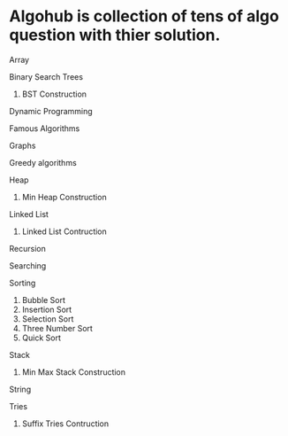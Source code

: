 # Algohub is collection of tens of algo question with thier solution. 

Array

Binary Search Trees
1. BST Construction

Dynamic Programming

Famous Algorithms

Graphs

Greedy algorithms

Heap
1. Min Heap Construction

Linked List
1. Linked List Contruction

Recursion

Searching

Sorting
1. Bubble Sort
2. Insertion Sort
3. Selection Sort
4. Three Number Sort
5. Quick Sort

Stack
1. Min Max Stack Construction

String

Tries
1. Suffix Tries Contruction
